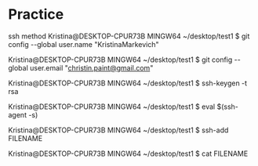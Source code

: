 # Practice

ssh method
Kristina@DESKTOP-CPUR73B MINGW64 ~/desktop/test1
$ git config --global user.name "KristinaMarkevich"

Kristina@DESKTOP-CPUR73B MINGW64 ~/desktop/test1
$ git config --global user.email "christin.paint@gmail.com"

Kristina@DESKTOP-CPUR73B MINGW64 ~/desktop/test1
$ ssh-keygen -t rsa


Kristina@DESKTOP-CPUR73B MINGW64 ~/desktop/test1
$ eval $(ssh-agent -s)


Kristina@DESKTOP-CPUR73B MINGW64 ~/desktop/test1
$ ssh-add FILENAME

Kristina@DESKTOP-CPUR73B MINGW64 ~/desktop/test1
$ cat FILENAME
